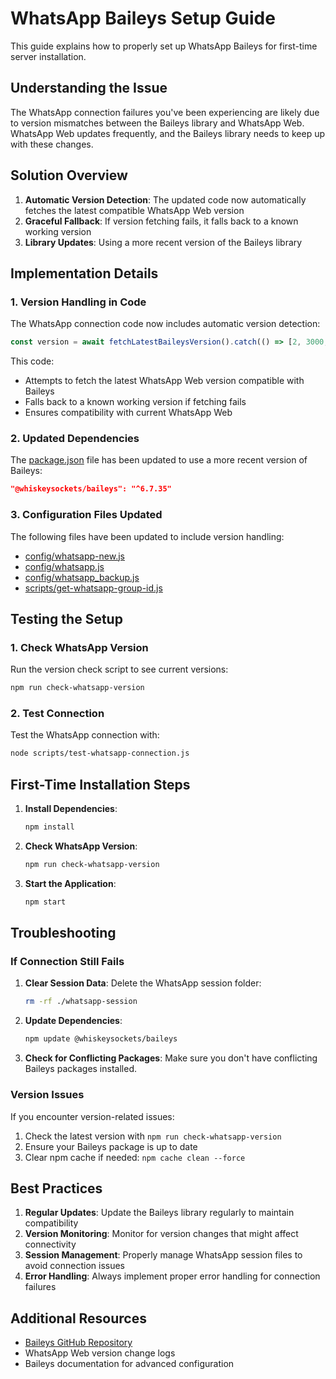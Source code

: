 # WhatsApp Baileys Setup Guide

This guide explains how to properly set up WhatsApp Baileys for first-time server installation.

## Understanding the Issue

The WhatsApp connection failures you've been experiencing are likely due to version mismatches between the Baileys library and WhatsApp Web. WhatsApp Web updates frequently, and the Baileys library needs to keep up with these changes.

## Solution Overview

1. **Automatic Version Detection**: The updated code now automatically fetches the latest compatible WhatsApp Web version
2. **Graceful Fallback**: If version fetching fails, it falls back to a known working version
3. **Library Updates**: Using a more recent version of the Baileys library

## Implementation Details

### 1. Version Handling in Code

The WhatsApp connection code now includes automatic version detection:

```javascript
const version = await fetchLatestBaileysVersion().catch(() => [2, 3000, 1023223821]);
```

This code:
- Attempts to fetch the latest WhatsApp Web version compatible with Baileys
- Falls back to a known working version if fetching fails
- Ensures compatibility with current WhatsApp Web

### 2. Updated Dependencies

The [package.json](file:///e:/nancy-bill211025/package.json) file has been updated to use a more recent version of Baileys:
```json
"@whiskeysockets/baileys": "^6.7.35"
```

### 3. Configuration Files Updated

The following files have been updated to include version handling:
- [config/whatsapp-new.js](file:///e:/nancy-bill211025/config/whatsapp-new.js)
- [config/whatsapp.js](file:///e:/nancy-bill211025/config/whatsapp.js)
- [config/whatsapp_backup.js](file:///e:/nancy-bill211025/config/whatsapp_backup.js)
- [scripts/get-whatsapp-group-id.js](file:///e:/nancy-bill211025/scripts/get-whatsapp-group-id.js)

## Testing the Setup

### 1. Check WhatsApp Version
Run the version check script to see current versions:
```bash
npm run check-whatsapp-version
```

### 2. Test Connection
Test the WhatsApp connection with:
```bash
node scripts/test-whatsapp-connection.js
```

## First-Time Installation Steps

1. **Install Dependencies**:
   ```bash
   npm install
   ```

2. **Check WhatsApp Version**:
   ```bash
   npm run check-whatsapp-version
   ```

3. **Start the Application**:
   ```bash
   npm start
   ```

## Troubleshooting

### If Connection Still Fails

1. **Clear Session Data**:
   Delete the WhatsApp session folder:
   ```bash
   rm -rf ./whatsapp-session
   ```

2. **Update Dependencies**:
   ```bash
   npm update @whiskeysockets/baileys
   ```

3. **Check for Conflicting Packages**:
   Make sure you don't have conflicting Baileys packages installed.

### Version Issues

If you encounter version-related issues:
1. Check the latest version with `npm run check-whatsapp-version`
2. Ensure your Baileys package is up to date
3. Clear npm cache if needed: `npm cache clean --force`

## Best Practices

1. **Regular Updates**: Update the Baileys library regularly to maintain compatibility
2. **Version Monitoring**: Monitor for version changes that might affect connectivity
3. **Session Management**: Properly manage WhatsApp session files to avoid connection issues
4. **Error Handling**: Always implement proper error handling for connection failures

## Additional Resources

- [Baileys GitHub Repository](https://github.com/WhiskeySockets/Baileys)
- WhatsApp Web version change logs
- Baileys documentation for advanced configuration